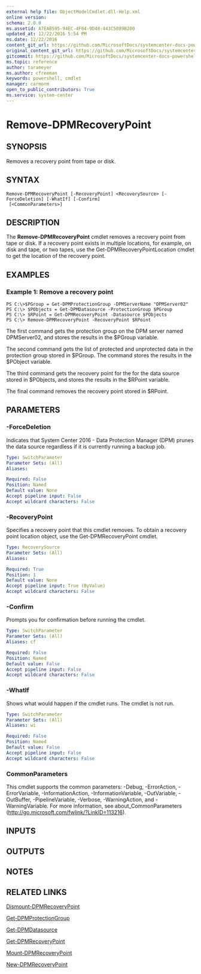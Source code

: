 ```yaml
---
external help file: ObjectModelCmdlet.dll-Help.xml
online version: 
schema: 2.0.0
ms.assetid: A7EAB595-94EC-4F04-9D48-443C5089B200
updated_at: 12/22/2016 5:54 PM
ms.date: 12/22/2016
content_git_url: https://github.com/MicrosoftDocs/systemcenter-docs-powershell/blob/live/systemcenter-cmdlets/SystemCenter2016/DataProtectionManager/vlatest/Remove-DPMRecoveryPoint.md
original_content_git_url: https://github.com/MicrosoftDocs/systemcenter-docs-powershell/blob/live/systemcenter-cmdlets/SystemCenter2016/DataProtectionManager/vlatest/Remove-DPMRecoveryPoint.md
gitcommit: https://github.com/MicrosoftDocs/systemcenter-docs-powershell/blob/17c3a51bd892aad46c731d9f381f0704b4815004/systemcenter-cmdlets/SystemCenter2016/DataProtectionManager/vlatest/Remove-DPMRecoveryPoint.md
ms.topic: reference
author: tarameyer
ms.author: cfreeman
keywords: powershell, cmdlet
manager: carmonm
open_to_public_contributors: True
ms.service: system-center
---
```


# Remove-DPMRecoveryPoint

## SYNOPSIS
Removes a recovery point from tape or disk.

## SYNTAX

```
Remove-DPMRecoveryPoint [-RecoveryPoint] <RecoverySource> [-ForceDeletion] [-WhatIf] [-Confirm]
 [<CommonParameters>]
```

## DESCRIPTION
The **Remove-DPMRecoveryPoint** cmdlet removes a recovery point from tape or disk.
If a recovery point exists in multiple locations, for example, on disk and tape, or two tapes, use the Get-DPMRecoveryPointLocation cmdlet to get the location of the recovery point.

## EXAMPLES

### Example 1: Remove a recovery point
```
PS C:\>$PGroup = Get-DPMProtectionGroup -DPMServerName "DPMServer02"
PS C:\> $PObjects = Get-DPMDatasource -ProtectionGroup $PGroup
PS C:\> $RPoint = Get-DPMRecoveryPoint -Datasource $PObjects
PS C:\> Remove-DPMRecoveryPoint -RecoveryPoint $RPoint
```

The first command gets the protection group on the DPM server named DPMServer02, and stores the results in the $PGroup variable.

The second command gets the list of protected and unprotected data in the protection group stored in $PGroup.
The command stores the results in the $PObject variable.

The third command gets the recovery point for the for the data source stored in $PObjects, and stores the results in the $RPoint variable.

The final command removes the recovery point stored in $RPoint.

## PARAMETERS

### -ForceDeletion
Indicates that System Center 2016 - Data Protection Manager (DPM) prunes the data source regardless if it is currently running a backup job.

```yaml
Type: SwitchParameter
Parameter Sets: (All)
Aliases: 

Required: False
Position: Named
Default value: None
Accept pipeline input: False
Accept wildcard characters: False
```

### -RecoveryPoint
Specifies a recovery point that this cmdlet removes.
To obtain a recovery point location object, use the Get-DPMRecoveryPoint cmdlet.

```yaml
Type: RecoverySource
Parameter Sets: (All)
Aliases: 

Required: True
Position: 1
Default value: None
Accept pipeline input: True (ByValue)
Accept wildcard characters: False
```

### -Confirm
Prompts you for confirmation before running the cmdlet.

```yaml
Type: SwitchParameter
Parameter Sets: (All)
Aliases: cf

Required: False
Position: Named
Default value: False
Accept pipeline input: False
Accept wildcard characters: False
```

### -WhatIf
Shows what would happen if the cmdlet runs.
The cmdlet is not run.

```yaml
Type: SwitchParameter
Parameter Sets: (All)
Aliases: wi

Required: False
Position: Named
Default value: False
Accept pipeline input: False
Accept wildcard characters: False
```

### CommonParameters
This cmdlet supports the common parameters: -Debug, -ErrorAction, -ErrorVariable, -InformationAction, -InformationVariable, -OutVariable, -OutBuffer, -PipelineVariable, -Verbose, -WarningAction, and -WarningVariable. For more information, see about_CommonParameters (http://go.microsoft.com/fwlink/?LinkID=113216).

## INPUTS

## OUTPUTS

## NOTES

## RELATED LINKS

[Dismount-DPMRecoveryPoint](xref:SystemCenter2016/DataProtectionManager/vlatest/Dismount-DPMRecoveryPoint.md)

[Get-DPMProtectionGroup](xref:SystemCenter2016/DataProtectionManager/vlatest/Get-DPMProtectionGroup.md)

[Get-DPMDatasource](xref:SystemCenter2016/DataProtectionManager/vlatest/Get-DPMDatasource.md)

[Get-DPMRecoveryPoint](xref:SystemCenter2016/DataProtectionManager/vlatest/Get-DPMRecoveryPoint.md)

[Mount-DPMRecoveryPoint](xref:SystemCenter2016/DataProtectionManager/vlatest/Mount-DPMRecoveryPoint.md)

[New-DPMRecoveryPoint](xref:SystemCenter2016/DataProtectionManager/vlatest/New-DPMRecoveryPoint.md)

